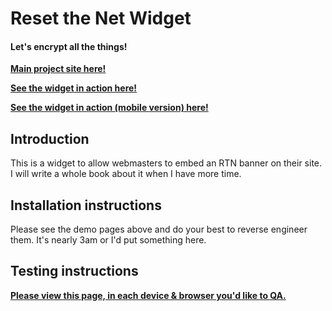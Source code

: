 Reset the Net Widget
=======================
#### Let's encrypt all the things!

[**Main project site here!**][1]

[**See the widget in action here!**][2]

[**See the widget in action (mobile version) here!**][3]


Introduction
------------
This is a widget to allow webmasters to embed an RTN banner on their site.
I will write a whole book about it when I have more time.


Installation instructions
-------------------------
Please see the demo pages above and do your best to reverse engineer them.
It's nearly 3am or I'd put something here.


Testing instructions
--------------------
[**Please view this page, in each device & browser you'd like to QA.**][2]




[1]: https://www.resetthenet.org
[2]: http://fightforthefuture.github.io/reset-the-net-widget/demo.html
[3]: http://fightforthefuture.github.io/reset-the-net-widget/demo_mobile.html
